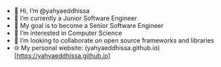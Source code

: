 - 👋 Hi, I’m @yahyaeddhissa
- 🌱 I’m currently a Junior Software Engineer
- 🎯 My goal is to become a Senior Software Engineer
- 👀 I’m interested in Computer Science
- 💞️ I’m looking to collaborate on open source frameworks and libraries
- 🌐 My personal website: (yahyaeddhissa.github.io)[https://yahyaeddhissa.github.io]
